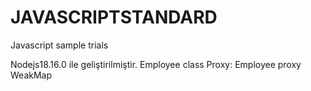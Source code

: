 # JAVASCRIPTSTANDARD
Javascript sample trials

Nodejs18.16.0 ile geliştirilmiştir.
Employee class
Proxy: Employee proxy
WeakMap
